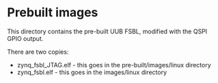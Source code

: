 # Prebuilt images

This directory contains the pre-built UUB FSBL, modified with the QSPI
GPIO output.

There are two copies:

* zynq_fsbl_JTAG.elf - this goes in the pre-built/images/linux directory
* zynq_fsbl.elf - this goes in the images/linux directory
